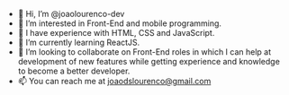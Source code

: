 - 👋 Hi, I’m @joaolourenco-dev
- 👀 I’m interested in Front-End and mobile programming.
- 🔧 I have experience with HTML, CSS and JavaScript.
- 🌱 I’m currently learning ReactJS.
- 💞️ I’m looking to collaborate on Front-End roles in which I can help at development of new features while getting experience and knowledge to become a better developer.
- 📫 You can reach me at joaodslourenco@gmail.com

<!---
joaolourenco-dev/joaolourenco-dev is a ✨ special ✨ repository because its `README.md` (this file) appears on your GitHub profile.
You can click the Preview link to take a look at your changes.
--->
